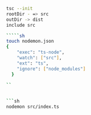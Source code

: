 ```sh
tsc --init
rootDir - => src
outDir -> dist
include src

`````sh
touch nodemon.json
{
    "exec": "ts-node",
    "watch": ["src"],
    "ext": "ts",
    "ignore": ["node_modules"]
  }
  
``


```sh
nodemon src/index.ts
```
